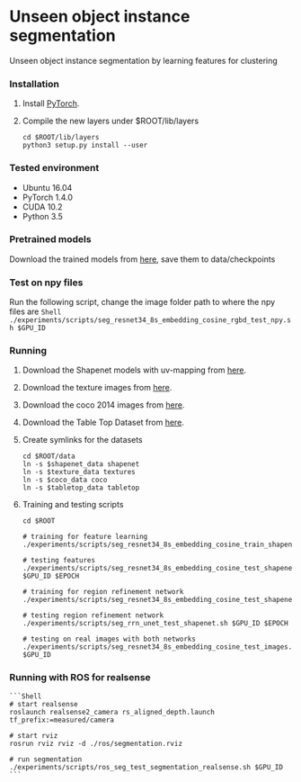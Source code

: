 # Unseen object instance segmentation
Unseen object instance segmentation by learning features for clustering

### Installation

1. Install [PyTorch](https://pytorch.org/).

2. Compile the new layers under $ROOT/lib/layers
    ```Shell
    cd $ROOT/lib/layers
    python3 setup.py install --user
    ```

### Tested environment

- Ubuntu 16.04
- PyTorch 1.4.0
- CUDA 10.2
- Python 3.5


### Pretrained models

Download the trained models from [here](https://drive.google.com/file/d/1RACi8kri5Jx557PFAbhJZO8zULfs_c9X/view?usp=sharing), save them to data/checkpoints


### Test on npy files

Run the following script, change the image folder path to where the npy files are
    ```Shell
    ./experiments/scripts/seg_resnet34_8s_embedding_cosine_rgbd_test_npy.sh $GPU_ID
    ```

### Running

1. Download the Shapenet models with uv-mapping from [here](https://drive.google.com/open?id=1_EsVXieKsckckFgClhBixFI4wZe44_KA).

2. Download the texture images from [here](https://drive.google.com/open?id=1vmDNhnr6H5FM2yQQ8pdZArrO5Gw06QMw).

3. Download the coco 2014 images from [here](http://cocodataset.org/#download).

4. Download the Table Top Dataset from [here](https://drive.google.com/file/d/1fqKszKordLrx1801dAnBMAaGdQ1sRbRA/view?usp=sharing).

4. Create symlinks for the datasets
    ```Shell
    cd $ROOT/data
    ln -s $shapenet_data shapenet
    ln -s $texture_data textures
    ln -s $coco_data coco
    ln -s $tabletop_data tabletop
    ```

5. Training and testing scripts
    ```Shell
    cd $ROOT

    # training for feature learning
    ./experiments/scripts/seg_resnet34_8s_embedding_cosine_train_shapenet.sh

    # testing features
    ./experiments/scripts/seg_resnet34_8s_embedding_cosine_test_shapenet.sh $GPU_ID $EPOCH

    # training for region refinement network
    ./experiments/scripts/seg_resnet34_8s_embedding_cosine_test_shapenet.sh

    # testing region refinement network
    ./experiments/scripts/seg_rrn_unet_test_shapenet.sh $GPU_ID $EPOCH

    # testing on real images with both networks
    ./experiments/scripts/seg_resnet34_8s_embedding_cosine_test_images.sh $GPU_ID
    ```

### Running with ROS for realsense
    ```Shell
    # start realsense
    roslaunch realsense2_camera rs_aligned_depth.launch tf_prefix:=measured/camera

    # start rviz
    rosrun rviz rviz -d ./ros/segmentation.rviz

    # run segmentation
    ./experiments/scripts/ros_seg_test_segmentation_realsense.sh $GPU_ID
    ```
